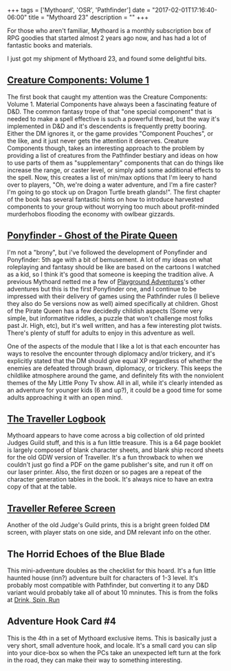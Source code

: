 +++
tags = ['Mythoard', 'OSR', 'Pathfinder']
date = "2017-02-01T17:16:40-06:00"
title = "Mythoard 23"
description = ""
+++

For those who aren't familiar, Mythoard is a monthly subscription box of RPG 
goodies that started almost 2 years ago now, and has had a lot of fantastic 
books and materials.  

I just got my shipment of Mythoard 23, and found some delightful bits.

[Creature Components: Volume 1][1]
---------------------------------

The first book that caught my attention was the Creature Components: Volume 1.
Material Components have always been a fascinating feature of D&D. The 
common fantasy trope of that "one special component" that is needed to make a
spell effective is such a powerful thread, but the way it's implemented in D&D
and it's descendents is frequently pretty booring. Either the DM ignores it, or
the game provides "Component Pouches", or the like, and it just never gets the
attention it deserves. Creature Components though, takes an interesting approach
to the problem by providing a list of creatures from the Pathfinder bestiary
and ideas on how to use parts of them as "supplementary" components that can 
do things like increase the range, or caster level, or simply add some additional
effects to the spell. Now, this creates a list of min/max options that I'm leery
to hand over to players, "Oh, we're doing a water adventure, and I'm a fire 
caster? I'm going to go stock up on Dragon Turtle breath glands!". The first 
chapter of the book has several fantastic hints on how to introduce harvested
components to your group without worrying too much about profit-minded 
murderhobos flooding the economy with owlbear gizzards.

[Ponyfinder - Ghost of the Pirate Queen][2]
-------------------------------------------

I'm not a "brony", but i've followed the development of Ponyfinder and
Ponyfinder: 5th age with a bit of bemusement. A lot of my ideas on what 
roleplaying and fantasy should be like are based on the cartoons I watched as a 
kid, so I think it's good that someone is keeping the tradition alive. A 
previous Mythoard netted me a few of [Playground Adventures][3]'s other adventures
but this is the first Ponyfinder one, and I continue to be impressed with their 
delivery of games using the Pathfinder rules (I believe they also do 5e versions
now as well) aimed specifically at children. Ghost of the Pirate Queen has a few
decidedly childish aspects (Some very simple, but informatitve riddles, a puzzle
that won't challenge most folks past Jr. High, etc), but it's well written, and
has a few interesting plot twists. There's plenty of stuff for adults to enjoy in
this adventure as well. 

One of the aspects of the module that I like a lot is that each encounter has
ways to resolve the encounter through diplomacy and/or trickery, and it's 
explicitly stated that the DM should give equal XP regardless of whether the 
enemies are defeated through brawn, diplomacy, or trickery. This keeps the 
childlike atmosphere around the game, and definitely fits with the nonviolent
themes of the My Little Pony Tv show. All in all, while it's clearly intended
as an adventure for younger kids (6 and up?), it could be a good time for some
adults approaching it with an open mind.

[The Traveller Logbook][4]
---

Mythoard appears to have come across a big collection of old printed Judges
Guild stuff, and this is a fun little treasure. This is a 64 page booklet
is largely composed of blank character sheets, and blank ship record sheets
for the old GDW version of Traveller.  It's a fun throwback to when we 
couldn't just go find a PDF on the game publisher's site, and run it off on
our laser printer. Also, the first dozen or so pages are a repeat of the
character generation tables in the book. It's always nice to have an extra copy 
of that at the table. 

[Traveller Referee Screen][5]
---

Another of the old Judge's Guild prints, this is a bright green folded DM screen, 
with player stats on one side, and DM relevant info on the other.

The Horrid Echoes of the Blue Blade
---

This mini-adventure doubles as the checklist for this hoard.  It's a fun little haunted house (inn?)
adventure built for characters of 1-3 level. It's probably most compatible with Pathfinder, but 
converting it to any D&D variant would probably take all of about 10 mninutes. This is from the folks at 
[Drink, Spin, Run][6]

Adventure Hook Card #4
---

This is the 4th in a set of Mythoard exclusive items.  This is basically just a very short, small adventure hook, and locale. It's a small card you can slip into your dice-box so when the PCs take an unexpected 
left turn at the fork in the road, they can make their way to something interesting.

[1]: http://www.drivethrurpg.com/product/194503/Creature-Components-Vol-1?affiliate_id=6913
[2]: http://www.drivethrurpg.com/product/177069/Ponyfinder--Ghost-of-the-Pirate-Queen?affiliate_id=6913
[3]: http://www.playgroundadventures.net/
[4]: http://www.rpgnow.com/product/88098/JG-TravellerTraveller-Logbook?affiliate_id=6931
[5]: http://www.rpgnow.com/product/88099/JG-Traveller-Referee-Screen?affiliate_id=8931
[6]: http://www.drinkspinrun.com/
